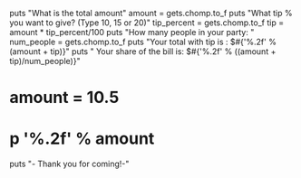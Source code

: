 puts "What is the total amount"
amount = gets.chomp.to_f
puts "What tip % you want to give? (Type 10, 15 or 20)"
tip_percent = gets.chomp.to_f
tip = amount * tip_percent/100
puts "How many people in your party: "
num_people = gets.chomp.to_f
puts "Your total with tip is : $#{'%.2f' % (amount + tip)}"
puts " Your share of the bill is: $#{'%.2f' % ((amount + tip)/num_people)}"
# amount = 10.5
# p '%.2f' % amount
puts "- Thank you for coming!-"
